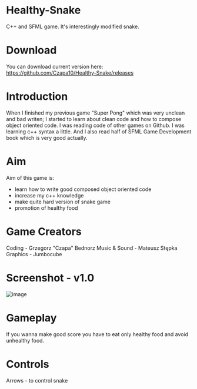 # Healthy-Snake
C++ and SFML game. It's interestingly modified snake.

# Download
You can download current version here: https://github.com/Czapa10/Healthy-Snake/releases

# Introduction
When I finished my previous game "Super Pong" which was very unclean and bad writen; I started to learn about clean code and how to compose object oriented code. I was reading code of other games on Github. I was learning c++ syntax a little. And I also read half of SFML Game Development book which is very good actually.

# Aim
Aim of this game is:
- learn how to write good composed object oriented code
- increase my c++ knowledge
- make quite hard version of snake game 
- promotion of healthy food

# Game Creators
Coding - Grzegorz "Czapa" Bednorz
Music & Sound - Mateusz Stępka
Graphics - Jumbocube

# Screenshot - v1.0
![image](https://user-images.githubusercontent.com/39434914/51199178-66f71100-18f6-11e9-9c73-674a648b3949.png)

# Gameplay
If you wanna make good score you have to eat only healthy food and avoid unhealthy food.

# Controls
Arrows - to control snake
